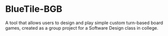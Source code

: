 # BlueTile-BGB
A tool that allows users to design and play simple custom turn-based board games, created as a group project for a Software Design class in college.
